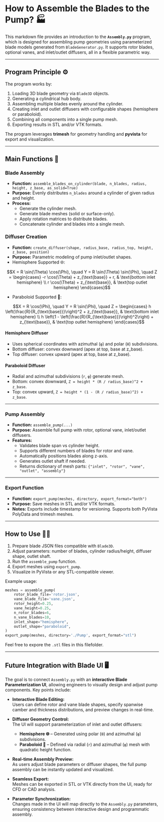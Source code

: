 # How to Assemble the Blades to the Pump? 🏭

This markdown file provides an introduction to the **`Assembly.py`** program, which is designed for assembling pump geometries using parameterized blade models generated from `BladeGenerator.py`. It supports rotor blades, optional vanes, and inlet/outlet diffusers, all in a flexible parametric way.

---

## Program Principle ⚙️

The program works by:

1. Loading 3D blade geometry via `Blade3D` objects.  
2. Generating a cylindrical hub body.  
3. Assembling multiple blades evenly around the cylinder.  
4. Creating inlet and outlet diffusers with configurable shapes (hemisphere or paraboloid).  
5. Combining all components into a single pump mesh.  
6. Exporting results in STL and/or VTK formats.

The program leverages **trimesh** for geometry handling and **pyvista** for export and visualization.

---

## Main Functions 📝

### Blade Assembly

- **Function:** `assemble_blades_on_cylinder(blade, n_blades, radius, height, z_base, as_solid=True)`  
- **Purpose:** Evenly distributes `n_blades` around a cylinder of given radius and height.  
- **Process:**
  - Generate the cylinder mesh.
  - Generate blade meshes (solid or surface-only).
  - Apply rotation matrices to distribute blades.
  - Concatenate cylinder and blades into a single mesh.

### Diffuser Creation

- **Function:** `create_diffuser(shape, radius_base, radius_top, height, z_base, position)`  
- **Purpose:** Parametric modeling of pump inlet/outlet shapes.  
- Hemisphere Supported 🌐:
```math
X = R \sin(\Theta) \cos(\Phi), \quad Y = R \sin(\Theta) \sin(\Phi), \quad Z = 
\begin{cases} 
-r \cos(\Theta) + z_{\text{base}} + r, & \text{bottom inlet hemisphere} \\
r \cos(\Theta) + z_{\text{base}}, & \text{top outlet hemisphere} 
\end{cases}
```
- Paraboloid Supported 🔺:
```math
X = R \cos(\Phi), \quad Y = R \sin(\Phi), \quad Z = 
\begin{cases} 
h \left(\frac{R}{R_{\text{base}}}\right)^2 + z_{\text{base}}, & \text{bottom inlet hemisphere} \\
h \left(1 - \left(\frac{R}{R_{\text{base}}}\right)^2\right) + z_{\text{base}}, & \text{top outlet hemisphere} 
\end{cases}
```
#### Hemisphere Diffuser

- Uses spherical coordinates with azimuthal (`φ`) and polar (`θ`) subdivisions.  
- Bottom diffuser: convex downward (apex at top, base at z_base).  
- Top diffuser: convex upward (apex at top, base at z_base).

#### Paraboloid Diffuser

- Radial and azimuthal subdivisions (`r`, `φ`) generate mesh.  
- Bottom: convex downward, `Z = height * (R / radius_base)^2 + z_base`.  
- Top: convex upward, `Z = height * (1 - (R / radius_base)^2) + z_base`.

---

### Pump Assembly

- **Function:** `assemble_pump(...)`  
- **Purpose:** Assemble full pump with rotor, optional vane, inlet/outlet diffusers.  
- **Features:**
  - Validates blade span vs cylinder height.
  - Supports different numbers of blades for rotor and vane.
  - Automatically positions blades along z-axis.
  - Generates outlet shaft if needed.
  - Returns dictionary of mesh parts: `{"inlet", "rotor", "vane", "outlet", "assembly"}`

---

### Export Function

- **Function:** `export_pump(meshes, directory, export_format="both")`  
- **Purpose:** Save meshes in STL and/or VTK formats.  
- **Notes:** Exports include timestamp for versioning. Supports both PyVista PolyData and trimesh meshes.

---

## How to Use 🏃‍♂️

1. Prepare blade JSON files compatible with `Blade3D`.  
2. Adjust parameters: number of blades, cylinder radius/height, diffuser shape, outlet shaft.  
3. Run the `assemble_pump` function.  
4. Export meshes using `export_pump`.  
5. Visualize in PyVista or any STL-compatible viewer.

Example usage:

```python
meshes = assemble_pump(
    rotor_blade_file='rotor.json',
    vane_blade_file='vane.json',
    rotor_height=0.25,
    vane_height=0.25,
    n_rotor_blades=6,
    n_vane_blades=10,
    inlet_shape="hemisphere",
    outlet_shape="paraboloid",
)
export_pump(meshes, directory='./Pump', export_format="stl")
```

Feel free to expore the `.stl` files in this filefolder.

---
## Future Integration with Blade UI 🖥️

The goal is to connect `Assembly.py` with an **interactive Blade Parameterization UI**, allowing engineers to visually design and adjust pump components. Key points include:

- **Interactive Blade Editing:**  
  Users can define rotor and vane blade shapes, specify spanwise camber and thickness distributions, and preview changes in real-time.  

- **Diffuser Geometry Control:**  
  The UI will support parameterization of inlet and outlet diffusers:  
  - **Hemisphere 🌐** – Generated using polar (`θ`) and azimuthal (`φ`) subdivisions.
  - **Paraboloid 🔺** – Defined via radial (`r`) and azimuthal (`φ`) mesh with quadratic height function.  

- **Real-time Assembly Preview:**  
  As users adjust blade parameters or diffuser shapes, the full pump assembly can be instantly updated and visualized.  

- **Seamless Export:**  
  Meshes can be exported in STL or VTK directly from the UI, ready for CFD or CAD analysis.  

- **Parameter Synchronization:**  
  Changes made in the UI will map directly to the `Assembly.py` parameters, ensuring consistency between interactive design and programmatic assembly.
